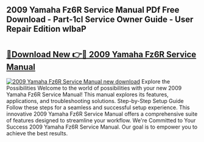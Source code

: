 ## 2009 Yamaha Fz6R Service Manual PDf Free Download - Part-1cl Service Owner Guide - User Repair Edition wIbaP

# <h2><a href="http://bc30741.oget.top/?id=2009+Yamaha+Fz6R+Service+Manual">🔗Download New 👉🔴 2009 Yamaha Fz6R Service Manual</a></h2>

[![2009 Yamaha Fz6R Service Manual new download](https://i.imgur.com/5g1atiW.png)](http://bc30741.oget.top/?id=2009+Yamaha+Fz6R+Service+Manual)
Explore the Possibilities Welcome to the world of possibilities with your new 2009 Yamaha Fz6R Service Manual! This manual explores its features, applications, and troubleshooting solutions. Step-by-Step Setup Guide Follow these steps for a seamless and successful setup experience. This innovative 2009 Yamaha Fz6R Service Manual offers a comprehensive suite of features designed to streamline your workflow. We're Committed to Your Success 2009 Yamaha Fz6R Service Manual. Our goal is to empower you to achieve the best results.
